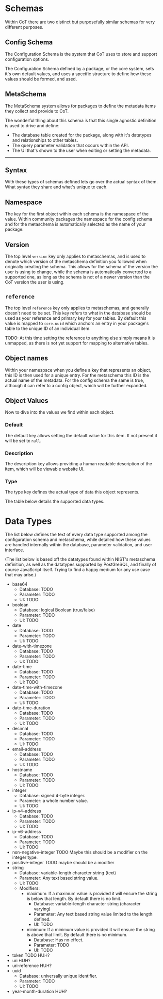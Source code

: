 # Schemas

Within CoT there are two distinct but purposefully similar schemas for very different purposes.

## Config Schema

The Configuration Schema is the system that CoT uses to store and support configuration options.

The Configuration Schema defined by a package, or the core system, sets it's own default values, and uses a specific structure to define how these values should be formed, and used.

## MetaSchema

The MetaSchema system allows for packages to define the metadata items they collect and provide to CoT.

The wonderful thing about this schema is that this single agnostic definition is used to drive and define:
  * The database table created for the package, along with it's datatypes and relationships to other tables.
  * The query parameter validation that occurs within the API.
  * The UI that's shown to the user when editing or setting the metadata.

---
## Syntax

With these types of schemas defined lets go over the actual syntax of them. What syntax they share and what's unique to each.

## Namespace

The key for the first object within each schema is the namespace of the value.
Within community packages the namespace for the config schema and for the metaschema is automatically selected as the name of your package.

## Version

The top level `version` key only applies to metaschemas, and is used to denote which version of the metaschema definition you followed when originally creating the schema. This allows for the schema of the version the user is using to change, while the schema is automatically converted to a supported one, as long as the schema is not of a newer version than the CoT version the user is using.

## `reference`

The top level `reference` key only applies to metaschemas, and generally doesn't need to be set.
This key refers to what in the database should be used as your reference and primary key for your tables. By default this value is mapped to `core.uuid` which anchors an entry in your package's table to the unique ID of an individual item.

TODO: At this time setting the reference to anything else simply means it is unmapped, as there is not yet support for mapping to alternative tables.

## Object names

Within your namespace when you define a key that represents an object, this ID is then used for a unique entry. For the metaschema this ID is the actual name of the metadata. For the config schema the same is true, although it can refer to a config object, which will be further expanded.

## Object Values

Now to dive into the values we find within each object.

### Default

The default key allows setting the default value for this item. If not present it will be set to `null`.

### Description

The description key allows providing a human readable description of the item, which will be viewable website UI.

### Type

The type key defines the actual type of data this object represents.

The table below details the supported data types.

# Data Types

The list below defines the text of every data type supported among the configuration schema and metaschema, while detailed how these values are handled internally within the database, parameter validation, and user interface.

(The list below is based off the datatypes found within NIST's metaschema definition, as well as the datatypes supported by PostGreSQL, and finally of course JavaScript itself. Trying to find a happy medium for any use case that may arise.)

* base64
  - Database: TODO
  - Parameter: TODO
  - UI: TODO
* boolean
  - Database: logical Boolean (true/false)
  - Parameter: TODO
  - UI: TODO
* date
  - Database: TODO
  - Parameter: TODO
  - UI: TODO
* date-with-timezone
  - Database: TODO
  - Parameter: TODO
  - UI: TODO
* date-time
  - Database: TODO
  - Parameter: TODO
  - UI: TODO
* date-time-with-timezone
  - Database: TODO
  - Parameter: TODO
  - UI: TODO
* date-time-duration
  - Database: TODO
  - Parameter: TODO
  - UI: TODO
* decimal
  - Database: TODO
  - Parameter: TODO
  - UI: TODO
* email-address
  - Database: TODO
  - Parameter: TODO
  - UI: TODO
* hostname
  - Database: TODO
  - Parameter: TODO
  - UI: TODO
* integer
  - Database: signed 4-byte integer.
  - Parameter: a whole number value.
  - UI: TODO
* ip-v4-address
  - Database: TODO
  - Parameter: TODO
  - UI: TODO
* ip-v6-address
  - Database: TODO
  - Parameter: TODO
  - UI: TODO
* non-negative-integer
  TODO Maybe this should be a modifier on the integer type.
* positive-integer
  TODO maybe should be a modifier
* string
  - Database: variable-length character string (text)
  - Parameter: Any text based string value.
  - UI: TODO
  - Modifiers:
    * maximum: If a maximum value is provided it will ensure the string is below that length. By default there is no limit.
      - Database: variable-length character string (character varying)
      - Parameter: Any text based string value limited to the length defined.
      - UI: TODO
    * minimum: If a minimum value is provided it will ensure the string is above that limit. By default there is no minimum.
      - Database: Has no effect.
      - Parameter: TODO
      - UI: TODO
* token
  TODO HUH?
* uri
  HUH?
* uri-reference
  HUH?
* uuid
  - Database: universally unique identifier.
  - Parameter: TODO
  - UI: TODO
* year-month-duration
  HUH?
